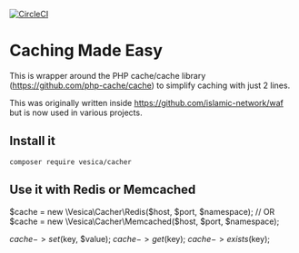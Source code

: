 [![CircleCI](https://circleci.com/gh/vesica/cacher.svg?style=svg)](https://circleci.com/gh/vesica/cacher)

# Caching Made Easy

This is wrapper around the PHP cache/cache library (https://github.com/php-cache/cache) to simplify caching with just 2 lines.

This was originally written inside https://github.com/islamic-network/waf but is now used in various projects.

## Install it

```composer require vesica/cacher```

## Use it with Redis or Memcached
$cache = new \Vesica\Cacher\Redis($host, $port, $namespace);
// OR
$cache = new \Vesica\Cacher\Memcached($host, $port, $namespace);

$cache->set($key, $value);
$cache->get($key);
$cache->exists($key);